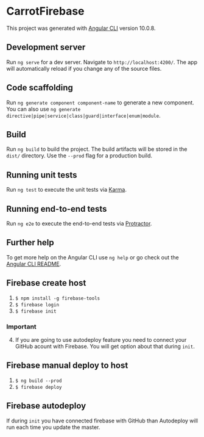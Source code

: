 # CarrotFirebase

This project was generated with [Angular CLI](https://github.com/angular/angular-cli) version 10.0.8.

## Development server

Run `ng serve` for a dev server. Navigate to `http://localhost:4200/`. The app will automatically reload if you change any of the source files.

## Code scaffolding

Run `ng generate component component-name` to generate a new component. You can also use `ng generate directive|pipe|service|class|guard|interface|enum|module`.

## Build

Run `ng build` to build the project. The build artifacts will be stored in the `dist/` directory. Use the `--prod` flag for a production build.

## Running unit tests

Run `ng test` to execute the unit tests via [Karma](https://karma-runner.github.io).

## Running end-to-end tests

Run `ng e2e` to execute the end-to-end tests via [Protractor](http://www.protractortest.org/).

## Further help

To get more help on the Angular CLI use `ng help` or go check out the [Angular CLI README](https://github.com/angular/angular-cli/blob/master/README.md).


## Firebase create host

1) `$ npm install -g firebase-tools`
2) `$ firebase login`
3) `$ firebase init`
### Important
4) If you are going to use autodeploy feature you need to connect your GitHub acount with Firebase. You will get option about that during `init`.
## Firebase manual deploy to host

1) `$ ng build --prod`
2) `$ firebase deploy`

## Firebase autodeploy

If during `init` you have connected firebase with GitHub than Autodeploy will run each time you update the master.
